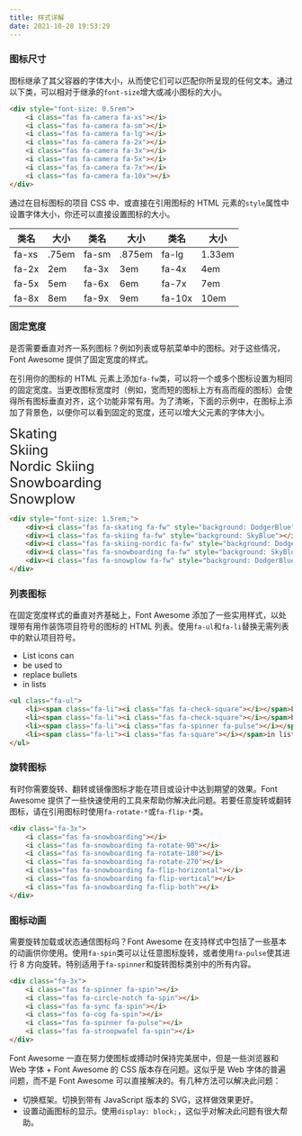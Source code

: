 ```yaml
---
title: 样式详解
date: 2021-10-28 19:53:29
---
```


### 图标尺寸

图标继承了其父容器的字体大小，从而使它们可以匹配你所呈现的任何文本。通过以下类，可以相对于继承的`font-size`增大或减小图标的大小。

<div style="font-size: 0.5rem">
    <i class="fas fa-camera fa-xs"></i>
    <i class="fas fa-camera fa-sm"></i>
    <i class="fas fa-camera fa-lg"></i>
    <i class="fas fa-camera fa-2x"></i>
    <i class="fas fa-camera fa-3x"></i>
    <i class="fas fa-camera fa-5x"></i>
    <i class="fas fa-camera fa-7x"></i>
    <i class="fas fa-camera fa-10x"></i>
</div>

```html
<div style="font-size: 0.5rem">
    <i class="fas fa-camera fa-xs"></i>
    <i class="fas fa-camera fa-sm"></i>
    <i class="fas fa-camera fa-lg"></i>
    <i class="fas fa-camera fa-2x"></i>
    <i class="fas fa-camera fa-3x"></i>
    <i class="fas fa-camera fa-5x"></i>
    <i class="fas fa-camera fa-7x"></i>
    <i class="fas fa-camera fa-10x"></i>
</div>
```

通过在目标图标的项目 CSS 中、或直接在引用图标的 HTML 元素的`style`属性中设置字体大小，你还可以直接设置图标的大小。

|类名|大小|类名|大小|类名|大小|
|--|--|--|--|--|--|
|fa-xs|.75em|fa-sm|.875em|fa-lg|1.33em|
|fa-2x|2em|fa-3x|3em|fa-4x|4em|
|fa-5x|5em|fa-6x|6em|fa-7x|7em|
|fa-8x|8em|fa-9x|9em|fa-10x|10em|

### 固定宽度

是否需要垂直对齐一系列图标？例如列表或导航菜单中的图标。对于这些情况，Font Awesome 提供了固定宽度的样式。

在引用你的图标的 HTML 元素上添加`fa-fw`类，可以将一个或多个图标设置为相同的固定宽度。当更改图标宽度时（例如，宽而短的图标上方有高而瘦的图标）会使得所有图标垂直对齐，这个功能非常有用。为了清晰，下面的示例中，在图标上添加了背景色，以便你可以看到固定的宽度，还可以增大父元素的字体大小。

<div style="font-size: 1.5rem;">
    <div><i class="fas fa-skating fa-fw" style="background: DodgerBlue"></i> Skating</div>
    <div><i class="fas fa-skiing fa-fw" style="background: SkyBlue"></i> Skiing</div>
    <div><i class="fas fa-skiing-nordic fa-fw" style="background: DodgerBlue"></i> Nordic Skiing</div>
    <div><i class="fas fa-snowboarding fa-fw" style="background: SkyBlue"></i> Snowboarding</div>
    <div><i class="fas fa-snowplow fa-fw" style="background: DodgerBlue"></i> Snowplow</div>
</div>

```html
<div style="font-size: 1.5rem;">
    <div><i class="fas fa-skating fa-fw" style="background: DodgerBlue"></i> Skating</div>
    <div><i class="fas fa-skiing fa-fw" style="background: SkyBlue"></i> Skiing</div>
    <div><i class="fas fa-skiing-nordic fa-fw" style="background: DodgerBlue"></i> Nordic Skiing</div>
    <div><i class="fas fa-snowboarding fa-fw" style="background: SkyBlue"></i> Snowboarding</div>
    <div><i class="fas fa-snowplow fa-fw" style="background: DodgerBlue"></i> Snowplow</div>
</div>
```

### 列表图标

在固定宽度样式的垂直对齐基础上，Font Awesome 添加了一些实用样式，以处理带有用作装饰项目符号的图标的 HTML 列表。使用`fa-ul`和`fa-li`替换无需列表中的默认项目符号。

<ul class="fa-ul">
    <li><span class="fa-li"><i class="fas fa-check-square"></i></span>List icons can</li>
    <li><span class="fa-li"><i class="fas fa-check-square"></i></span>be used to</li>
    <li><span class="fa-li"><i class="fas fa-spinner fa-pulse"></i></span>replace bullets</li>
    <li><span class="fa-li"><i class="fas fa-square"></i></span>in lists</li>
</ul>

```html
<ul class="fa-ul">
    <li><span class="fa-li"><i class="fas fa-check-square"></i></span>List icons can</li>
    <li><span class="fa-li"><i class="fas fa-check-square"></i></span>be used to</li>
    <li><span class="fa-li"><i class="fas fa-spinner fa-pulse"></i></span>replace bullets</li>
    <li><span class="fa-li"><i class="fas fa-square"></i></span>in lists</li>
</ul>
```

### 旋转图标

有时你需要旋转、翻转或镜像图标才能在项目或设计中达到期望的效果。Font Awesome 提供了一些快速使用的工具来帮助你解决此问题。若要任意旋转或翻转图标，请在引用图标时使用`fa-rotate-*`或`fa-flip-*`类。

<div class="fa-3x">
    <i class="fas fa-snowboarding"></i>
    <i class="fas fa-snowboarding fa-rotate-90"></i>
    <i class="fas fa-snowboarding fa-rotate-180"></i>
    <i class="fas fa-snowboarding fa-rotate-270"></i>
    <i class="fas fa-snowboarding fa-flip-horizontal"></i>
    <i class="fas fa-snowboarding fa-flip-vertical"></i>
    <i class="fas fa-snowboarding fa-flip-both"></i>
</div>

```html
<div class="fa-3x">
    <i class="fas fa-snowboarding"></i>
    <i class="fas fa-snowboarding fa-rotate-90"></i>
    <i class="fas fa-snowboarding fa-rotate-180"></i>
    <i class="fas fa-snowboarding fa-rotate-270"></i>
    <i class="fas fa-snowboarding fa-flip-horizontal"></i>
    <i class="fas fa-snowboarding fa-flip-vertical"></i>
    <i class="fas fa-snowboarding fa-flip-both"></i>
</div>
```

### 图标动画

需要旋转加载或状态通信图标吗？Font Awesome 在支持样式中包括了一些基本的动画供你使用。使用`fa-spin`类可以让任意图标旋转，或者使用`fa-pulse`使其进行 8 方向旋转。特别适用于`fa-spinner`和旋转图标类别中的所有内容。

<div class="fa-3x">
    <i class="fas fa-spinner fa-spin"></i>
    <i class="fas fa-circle-notch fa-spin"></i>
    <i class="fas fa-sync fa-spin"></i>
    <i class="fas fa-cog fa-spin"></i>
    <i class="fas fa-spinner fa-pulse"></i>
    <i class="fas fa-stroopwafel fa-spin"></i>
</div>

```html
<div class="fa-3x">
    <i class="fas fa-spinner fa-spin"></i>
    <i class="fas fa-circle-notch fa-spin"></i>
    <i class="fas fa-sync fa-spin"></i>
    <i class="fas fa-cog fa-spin"></i>
    <i class="fas fa-spinner fa-pulse"></i>
    <i class="fas fa-stroopwafel fa-spin"></i>
</div>
```

Font Awesome 一直在努力使图标或搏动时保持完美居中，但是一些浏览器和 Web 字体 + Font Awesome 的 CSS 版本存在问题。这似乎是 Web 字体的普遍问题，而不是 Font Awesome 可以直接解决的。有几种方法可以解决此问题：

- 切换框架。切换到带有 JavaScript 版本的 SVG，这样做效果更好。
- 设置动画图标的显示。使用`display: block;`，这似乎对解决此问题有很大帮助。
